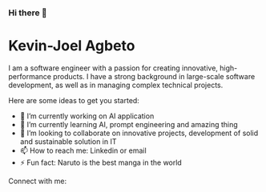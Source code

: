 ### Hi there 👋

# Kevin-Joel Agbeto

I am a software engineer with a passion for creating innovative, high-performance products. I have a strong background in large-scale software development, as well as in managing complex technical projects. 

Here are some ideas to get you started:

- 🔭 I’m currently working on AI application
- 🌱 I’m currently learning AI, prompt engineering and amazing thing
- 👯 I’m looking to collaborate on innovative projects, development of solid and sustainable solution in IT
- 📫 How to reach me: Linkedin or email
- ⚡ Fun fact: Naruto is the best manga in the world

Connect with me:
